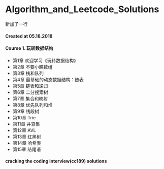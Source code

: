 # Algorithm_and_Leetcode_Solutions
新加了一行


#### Created at 05.18.2018

#### Course 1. 玩转数据结构
-  第1章 欢迎学习《玩转数据结构》
-  第2章 不要小瞧数组
-  第3章 栈和队列
-  第4章 最基础的动态数据结构：链表
-  第5章 链表和递归
-  第6章 二分搜索树
-  第7章 集合和映射
-  第8章 优先队列和堆
-  第9章 线段树
-  第10章 Trie
-  第11章 并查集
-  第12章 AVL
-  第13章 红黑树
-  第14章 哈希表
-  第15章 结尾语

#### cracking the coding interview(cc189) solutions
